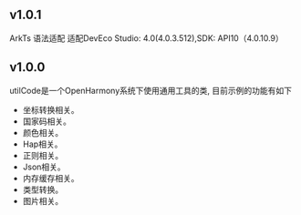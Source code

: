 ## v1.0.1
ArkTs 语法适配
适配DevEco Studio: 4.0(4.0.3.512),SDK: API10（4.0.10.9）
## v1.0.0

utilCode是一个OpenHarmony系统下使用通用工具的类, 目前示例的功能有如下
- 坐标转换相关。
- 国家码相关。
- 颜色相关。
- Hap相关。
- 正则相关。
- Json相关。
- 内存缓存相关。
- 类型转换。
- 图片相关。